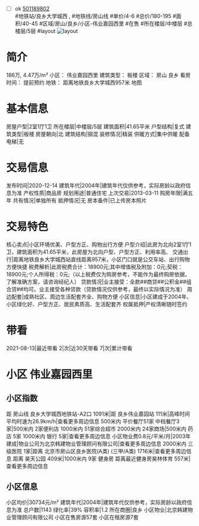 - [ ] ok [501189802](https://bj.5i5j.com/ershoufang/501189802.html)  
 #地铁站/良乡大学城西 ,  #地铁线/房山线
#单价/4-6 #总价/180-195 #面积/40-45   #区域/房山/良乡/小区-伟业嘉园西里 #在售 #所在楼层/中楼层 #总楼层/5层 #layout 
![layout](http://image2a.5i5j.com/bdir/layout/bde98374684c49c6afa0a52b50632581.jpg_P5.jpg) 
# 简介 
 186万,  4.47万/m² 
小区： 伟业嘉园西里
建筑类型： 板楼
区域： 房山 良乡
看房时间： 提前预约
地铁： 距离地铁良乡大学城西957米 地图
# 基本信息 
 房屋户型|2室1厅1卫
所在楼层|中楼层/5层
建筑面积|41.65平米
户型结构|复式
建筑类型|板楼
房屋朝向|北
建筑结构|钢混
装修情况|精装
供暖方式|集中供暖
配备电梯|无
# 交易信息 
 发布时间|2020-12-14
建筑年代|2004年|建筑年代仅供参考，实际房龄以政府信息为准
产权性质|商品房
规划用途|普通住宅
上次交易|2013-03-11
购房年限|满五年
共有情况|单独所有
抵押情况|无
房本备件|已上传房本照片
# 交易特色 
 核心卖点|小区环境优美、户型方正、购物出行方便
户型介绍|此房为北向2室1厅1卫，建筑面积为41.65平米，此房屋为北向户型、户型方正、利用率高、
交通出行|距离地铁良乡大学城西站直线距离957米，小区门口就是公交车站、出行购物方便快捷
税费解析|此房税费合计：18900元;其中增值税及附加：0元;契税：18900元;个人所得税：0元;（以上税费仅为购房参考，不能作为最终购房依据，了解准确方案，请咨询经纪人）
贷款情况|业主接受：全款##商贷##公积金##组合贷##均可。业主接受各种贷款（贷款情况仅供参考，最终以实际情况为准）
周边配套|成熟社区、周边生活配套齐全、购物方便
小区信息|小区建成于2004年、小区绿化好、户型方正、居民素质高、生活配套齐
权属抵押|产权清晰随时签约
# 带看 
 2021-08-13|最近带看	 2|次|近30天带看	 7|次|累计带看
# 小区 伟业嘉园西里
## 小区指数 
 距 房山线 良乡大学城西地铁站-A2口 1091米|距 良乡伟业嘉园站 111米|高峰时间平均时速为26.9km/h|查看更多周边信息
500米内 平价餐厅51家
中档餐厅3家|500米内 2家便利店
1000米内 51家综合超市
2000米内 24家商场|500米内 药店 5家
1000米内 银行 5家|查看更多周边信息
小区物业费0.8元/平米/月|2003年建成|物业公司为北京韩建物业管理顾问有限公司|查看更多周边信息
2000米内 三级医院 1家|距离 北京市房山区良乡医院(A类) (三甲/A类) 1716米|查看更多周边信息
距离 昊天公园 409米|1000米内 9家 健身房
距离最近健身房昊林体育 557米|查看更多周边信息
## 小区信息 
 小区均价|30734元/m²
建筑年代|2004年|建筑年代仅供参考，实际房龄以政府信息为准
总户数|1143
绿化率|39%
容积率|1.2
所在商圈|良乡
小区物业|北京韩建物业管理顾问有限公司
小区在售房源57套
小区在租房源7套
